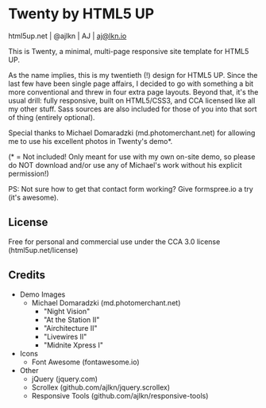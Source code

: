 # Twenty by HTML5 UP

html5up.net | @ajlkn | AJ | aj@lkn.io


This is Twenty, a minimal, multi-page responsive site template for HTML5 UP.

As the name implies, this is my twentieth (!) design for HTML5 UP. Since the last
few have been single page affairs, I decided to go with something a bit more conventional
and threw in four extra page layouts. Beyond that, it's the usual drill: fully responsive,
built on HTML5/CSS3, and CCA licensed like all my other stuff. Sass sources are also
included for those of you into that sort of thing (entirely optional).

Special thanks to Michael Domaradzki (md.photomerchant.net) for allowing me to use
his excellent photos in Twenty's demo*.

(* = Not included! Only meant for use with my own on-site demo, so please do NOT download
and/or use any of Michael's work without his explicit permission!)

PS: Not sure how to get that contact form working? Give formspree.io a try (it's awesome).

## License

Free for personal and commercial use under the CCA 3.0 license (html5up.net/license)


## Credits

* Demo Images
  * Michael Domaradzki (md.photomerchant.net)
    * "Night Vision"
    * "At the Station II"
    * "Airchitecture II"
    * "Livewires II"
    * "Midnite Xpress I"
* Icons
  * Font Awesome (fontawesome.io)
* Other
  * jQuery (jquery.com)
  * Scrollex (github.com/ajlkn/jquery.scrollex)
  * Responsive Tools (github.com/ajlkn/responsive-tools)